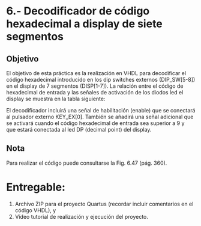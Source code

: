 # 6.- Decodificador de código hexadecimal a display de siete segmentos

## Objetivo 

El objetivo de esta práctica es la realización en VHDL para decodificar el código hexadecimal introducido en los dip switches externos (DIP_SW[5-8]) en el display de 7 segmentos (DISP[1-7]). La relación entre el código de hexadecimal de entrada y las señales de activación de los diodos led el display se muestra en la tabla siguiente:

El decodificador incluirá una señal de habilitación (enable) que se conectará al pulsador externo KEY_EX[0]. También se añadirá una señal adicional que se activará cuando el código hexadecimal de entrada sea superior a 9 y que estará conectada al led DP (decimal point) del display.

## Nota 

Para realizar el código puede consultarse la Fig. 6.47 (pág. 360).

# Entregable:

1. Archivo ZIP para el proyecto Quartus (recordar incluir comentarios en el código VHDL), y
2. Vídeo tutorial de realización y ejecución del proyecto.